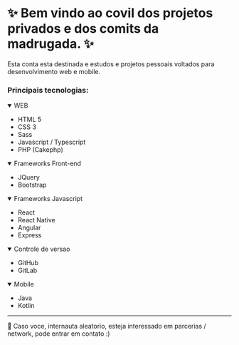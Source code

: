 <head>
  <link rel="stylesheet" href="./style.css"/>
</head>

<body>
  <h1> ✨ Bem vindo ao covil dos projetos privados e dos comits da madrugada. ✨ </h1>

  <p>
    Esta conta esta destinada e estudos e projetos pessoais voltados para desenvolvimento web e mobile. 
  </p>

  <h3>Principais tecnologias:</h3>
  <div class="skills">
    <div class="skill">
      <details open>
        <summary>WEB</summary>
        <ul>
          <li>HTML 5</li>
          <li>CSS 3</li>
          <li>Sass</li>
          <li>Javascript / Typescript</li>
          <li>PHP (Cakephp)</li>
        </ul>
      </details>
    </div>
    <div class="skill">
      <details open>
        <summary>Frameworks Front-end</summary>
        <ul>
          <li>JQuery</li>
          <li>Bootstrap</li>
        </ul>
      </details>
    </div>
    <div class="skill">
      <details open>
        <summary>Frameworks Javascript</summary> 
        <ul>
          <li>React</li>
          <li>React Native</li>
          <li>Angular</li>
          <li>Express</li>
        </ul>
       </details>
    </div>
    <div class="skill">
      <details open>
        <summary>Controle de versao</summary> 
        <ul>
          <li>GitHub</li>
          <li>GitLab</li>
        </ul>
      </details>
    </div>
    <div class="skill">
      <details open>
        <summary>Mobile</summary> 
        <ul>
          <li>Java</li>
          <li>Kotlin</li>
        </ul>
      </details>
    </div>
  </div>

  <hr>
  <p> 💬 Caso voce, internauta aleatorio, esteja interessado em parcerias / network, pode entrar em contato :) </p>
</body>
